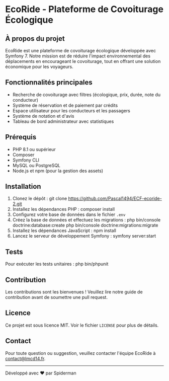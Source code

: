 # EcoRide - Plateforme de Covoiturage Écologique

## À propos du projet

EcoRide est une plateforme de covoiturage écologique développée avec Symfony 7. Notre mission est de réduire l'impact environnemental des déplacements en encourageant le covoiturage, tout en offrant une solution économique pour les voyageurs.

## Fonctionnalités principales

- Recherche de covoiturage avec filtres (écologique, prix, durée, note du conducteur)
- Système de réservation et de paiement par crédits
- Espace utilisateur pour les conducteurs et les passagers
- Système de notation et d'avis
- Tableau de bord administrateur avec statistiques

## Prérequis

- PHP 8.1 ou supérieur
- Composer
- Symfony CLI
- MySQL ou PostgreSQL
- Node.js et npm (pour la gestion des assets)

## Installation

1. Clonez le dépôt :
git clone https://github.com/Pascal1494/ECF-ecoride-2.git
2. Installez les dépendances PHP :
composer install
3. Configurez votre base de données dans le fichier `.env`
4. Créez la base de données et effectuez les migrations :
php bin/console doctrine:database:create php bin/console doctrine:migrations:migrate
5. Installez les dépendances JavaScript :
npm install
7. Lancez le serveur de développement Symfony :
symfony server:start

## Tests

Pour exécuter les tests unitaires :
php bin/phpunit

## Contribution

Les contributions sont les bienvenues ! Veuillez lire notre guide de contribution avant de soumettre une pull request.

## Licence

Ce projet est sous licence MIT. Voir le fichier `LICENSE` pour plus de détails.

## Contact

Pour toute question ou suggestion, veuillez contacter l'équipe EcoRide à contact@lmcd14.fr.

---

Développé avec ❤️ par Spiderman










